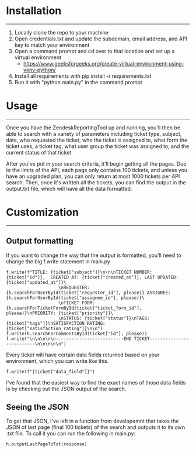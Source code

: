 # Installation
---
1. Locally clone the repo to your machine
2. Open credentials.txt and update the subdomain, email address, and API key to match your environment
3. Open a command prompt and cd over to that location and set up a virtual environment
    - https://www.geeksforgeeks.org/create-virtual-environment-using-venv-python/
4. Install all requirements with pip install -r requirements.txt
5. Run it with "python main.py" in the command prompt

# Usage
---
Once you have the ZendeskReportingTool up and running, you'll then be able to search with a variety of parameters including ticket type, subject, date, who requested the ticket, who the ticket is assigned to, what form the ticket uses, a ticket tag, what user group the ticket was assigned to, and the current status of that ticket.

After you've put in your search criteria, it'll begin getting all the pages. Due to the limits of the API, each page only contains 100 tickets, and unless you have an upgraded plan, you can only return at most 1000 tickets per API search. Then, once it's written all the tickets, you can find the output in the output.txt file, which will have all the data formatted.

# Customization
---
## Output formatting
If you want to change the way that the output is formatted, you'll need to change the big f.write statement in main.py
```
f.write(f"TITLE: {ticket["subject"]}\n\n\nTICKET NUMBER: {ticket["id"]},  CREATED AT: {ticket["created_at"]}, LAST UPDATED: {ticket["updated_at"]}\
                    \nREQUESTER: {h.searchForUserById(ticket["requester_id"], please)} ASSIGNEE: {h.searchForUserById(ticket["assignee_id"], please)}\
                    \nTICKET FORM: {h.searchForTicketFormById(ticket["ticket_form_id"], please)}\nPRIORITY: {ticket["priority"]}\
                    \nSTATUS: {ticket["status"]}\nTAGS: {ticket["tags"]}\nSATISFACTION RATING: {ticket["satisfaction_rating"]}\n\n")
f.write(h.searchForCommentsById(ticket["id"], please))
f.write("\n\n\n\n\n--------------------------END TICKET--------------------------\n\n\n\n\n")

```
Every ticket will have certain data fields returned based on your environment, which you can write like this.
```
f.write(f"{ticket["data_field"]}")
```
I've found that the easiest way to find the exact names of those data fields is by checking out the JSON output of the search.

## Seeing the JSON
To get that JSON, I've left in a function from developemnt that takes the JSON of last page (final 100 tickets) of the search and outputs it to its own .txt file. To call it you can run the following in main.py:
```
h.outputLastPageToTxt(response)
```
